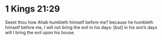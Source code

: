 # 1 Kings 21:29

Seest thou how Ahab humbleth himself before me? because he humbleth himself before me, I will not bring the evil in his days: [but] in his son’s days will I bring the evil upon his house.